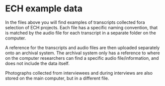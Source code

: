 # ECH example data

In the files above you will find examples of transcripts collected fora selection of ECH projects.
Each file has a specific naming convention, that is matched by the audio file for each transcript in a separate folder on the computer.


A reference for the transcripts and audio files are then uploaded separately onto an archival system. The archival system only has a reference to where on the computer researchers can find a specific audio file/information, and does not include the data itself.

Photographs collected from interviewees and during interviews are also stored on the main computer, but in a different file.

